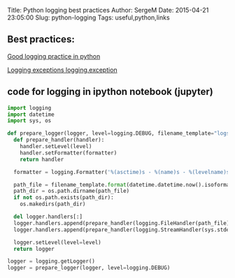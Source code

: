 Title: Python logging best practices
Author: SergeM
Date: 2015-04-21 23:05:00
Slug: python-logging
Tags: useful,python,links

## Best practices:

[Good logging practice in python](http://victorlin.me/posts/2012/08/26/good-logging-practice-in-python)

[Logging exceptions logging.exception](http://sergevideo.blogspot.com/2015/02/logging-exceptions-with-traceback-in.html)


## code for logging in ipython notebook (jupyter)
```python
import logging
import datetime
import sys, os

def prepare_logger(logger, level=logging.DEBUG, filename_template="logs/notebook_log_{}.txt"):
  def prepare_handler(handler):
    handler.setLevel(level)
    handler.setFormatter(formatter)
    return handler

  formatter = logging.Formatter('%(asctime)s - %(name)s - %(levelname)s - %(message)s')

  path_file = filename_template.format(datetime.datetime.now().isoformat())
  path_dir = os.path.dirname(path_file)
  if not os.path.exists(path_dir):
    os.makedirs(path_dir)

  del logger.handlers[:]
  logger.handlers.append(prepare_handler(logging.FileHandler(path_file)))
  logger.handlers.append(prepare_handler(logging.StreamHandler(sys.stderr)))

  logger.setLevel(level=level)
  return logger

logger = logging.getLogger()
logger = prepare_logger(logger, level=logging.DEBUG)
```
